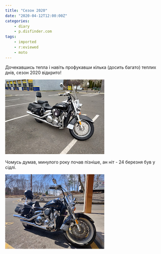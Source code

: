 ```yaml
---
title: "Сезон 2020"
date: "2020-04-12T12:00:00Z"
categories:
    - diary
    - p.disfinder.com
tags:
    - imported
    - r:eviewed
    - moto
---
```

Дочекавшись тепла і навіть профукавши кілька (досить багато) теплих днів, сезон 2020 відкрито!

[![](thumb_00.jpg)](img00.jpg)

Чомусь думав, минулого року почав пізніше, ан ніт - 24 березня був у сідлі.

[![](thumb_01.jpg)](img01.jpg)
